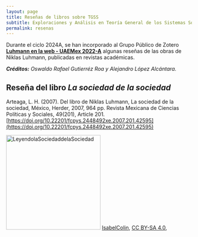 ```yaml
---
layout: page
title: Reseñas de libros sobre TGSS
subtitle: Exploraciones y Análisis en Teoría General de los Sistemas Sociales
permalink: resenas
---
```


Durante el ciclo 2024A, se han incorporado al Grupo Público de Zotero [**Luhmann en la web - UAEMex 2022-A**](https://www.zotero.org/groups/4695391/luhmann_en_la_web_-_uaemex_2022-a) algunas reseñas de las obras de Niklas Luhmann, publicadas en revistas académicas.

***Créditos:** Oswaldo Rafael Gutierréz Roa y Alejandro López Alcántara.*

## Reseña del libro ***La sociedad de la sociedad***

Arteaga, L. H. (2007). Del libro de Niklas Luhmann, La sociedad de la sociedad, México, Herder, 2007, 964 pp. Revista Mexicana de Ciencias Políticas y Sociales, 49(201), Article 201. [https://doi.org/10.22201/fcpys.2448492xe.2007.201.42595](https://doi.org/10.22201/fcpys.2448492xe.2007.201.42595)

<a title="IsabelColin, CC BY-SA 4.0 &lt;https://creativecommons.org/licenses/by-sa/4.0&gt;, undefined" href="https://commons.wikimedia.org/wiki/File:LeyendolaSociedaddelaSociedad.jpg"><img width="256" alt="LeyendolaSociedaddelaSociedad" src="https://upload.wikimedia.org/wikipedia/commons/thumb/2/26/LeyendolaSociedaddelaSociedad.jpg/256px-LeyendolaSociedaddelaSociedad.jpg?20220611222242"></a>
<a href="https://commons.wikimedia.org/wiki/File:LeyendolaSociedaddelaSociedad.jpg">IsabelColin</a>, <a href="https://creativecommons.org/licenses/by-sa/4.0">CC BY-SA 4.0</a>, 
